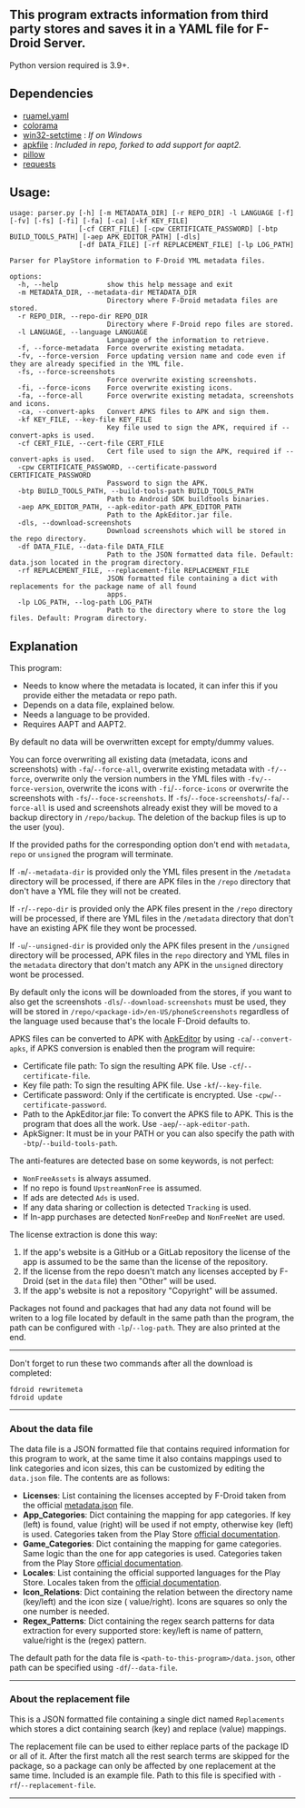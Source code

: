 ## This program extracts information from third party stores and saves it in a YAML file for F-Droid Server.

Python version required is 3.9+.

Dependencies
-------------------------

- [ruamel.yaml](https://sourceforge.net/projects/ruamel-yaml)
- [colorama](https://github.com/tartley/colorama)
- [win32-setctime](https://github.com/Delgan/win32-setctime) : *If on Windows*
- [apkfile](https://github.com/david-lev/apkfile) : *Included in repo, forked to add support for aapt2.*
- [pillow](https://github.com/python-pillow/Pillow)
- [requests](https://github.com/psf/requests)

Usage:
-------------------------

```console
usage: parser.py [-h] [-m METADATA_DIR] [-r REPO_DIR] -l LANGUAGE [-f] [-fv] [-fs] [-fi] [-fa] [-ca] [-kf KEY_FILE]
                 [-cf CERT_FILE] [-cpw CERTIFICATE_PASSWORD] [-btp BUILD_TOOLS_PATH] [-aep APK_EDITOR_PATH] [-dls]
                 [-df DATA_FILE] [-rf REPLACEMENT_FILE] [-lp LOG_PATH]

Parser for PlayStore information to F-Droid YML metadata files.

options:
  -h, --help            show this help message and exit
  -m METADATA_DIR, --metadata-dir METADATA_DIR
                        Directory where F-Droid metadata files are stored.
  -r REPO_DIR, --repo-dir REPO_DIR
                        Directory where F-Droid repo files are stored.
  -l LANGUAGE, --language LANGUAGE
                        Language of the information to retrieve.
  -f, --force-metadata  Force overwrite existing metadata.
  -fv, --force-version  Force updating version name and code even if they are already specified in the YML file.
  -fs, --force-screenshots
                        Force overwrite existing screenshots.
  -fi, --force-icons    Force overwrite existing icons.
  -fa, --force-all      Force overwrite existing metadata, screenshots and icons.
  -ca, --convert-apks   Convert APKS files to APK and sign them.
  -kf KEY_FILE, --key-file KEY_FILE
                        Key file used to sign the APK, required if --convert-apks is used.
  -cf CERT_FILE, --cert-file CERT_FILE
                        Cert file used to sign the APK, required if --convert-apks is used.
  -cpw CERTIFICATE_PASSWORD, --certificate-password CERTIFICATE_PASSWORD
                        Password to sign the APK.
  -btp BUILD_TOOLS_PATH, --build-tools-path BUILD_TOOLS_PATH
                        Path to Android SDK buildtools binaries.
  -aep APK_EDITOR_PATH, --apk-editor-path APK_EDITOR_PATH
                        Path to the ApkEditor.jar file.
  -dls, --download-screenshots
                        Download screenshots which will be stored in the repo directory.
  -df DATA_FILE, --data-file DATA_FILE
                        Path to the JSON formatted data file. Default: data.json located in the program directory.
  -rf REPLACEMENT_FILE, --replacement-file REPLACEMENT_FILE
                        JSON formatted file containing a dict with replacements for the package name of all found
                        apps.
  -lp LOG_PATH, --log-path LOG_PATH
                        Path to the directory where to store the log files. Default: Program directory.
```

Explanation
-------------------------

This program:

* Needs to know where the metadata is located, it can infer this if you provide either the metadata or repo path.
* Depends on a data file, explained below.
* Needs a language to be provided.
* Requires AAPT and AAPT2.

By default no data will be overwritten except for empty/dummy values.

You can force overwriting all existing data (metadata, icons and screenshots) with `-fa`/`--force-all`, overwrite
existing metadata with `-f/--force`, overwrite only the
version numbers in the YML files with `-fv/--force-version`, overwrite the icons with `-fi`/`--force-icons` or overwrite
the screenshots with `-fs`/`--foce-screenshots`. If `-fs`/`--foce-screenshots`/`-fa`/`--force-all` is used and
screenshots already exist they will be moved to a backup directory in `/repo/backup`. The deletion of the backup files
is up to the user (you).

If the provided paths for the corresponding option don't end with `metadata`, `repo` or `unsigned` the program will
terminate.

If `-m`/`--metadata-dir` is provided only the YML files present in the `/metadata` directory will be processed, if there
are APK files in the `/repo` directory that don't have a YML file they will not be created.

If `-r`/`--repo-dir` is provided only the APK files present in the `/repo` directory will be processed, if there are YML
files in the `/metadata` directory that don't have an existing APK file they wont be processed.

If `-u`/`--unsigned-dir` is provided only the APK files present in the `/unsigned` directory will be processed, APK
files in the `repo` directory and YML files in the `metadata` directory that don't match any APK in the `unsigned`
directory wont be processed.

By default only the icons will be downloaded from the stores, if you want to also get the
screenshots `-dls`/`--download-screenshots` must be used, they will be stored
in `/repo/<package-id>/en-US/phoneScreenshots` regardless of the language used because that's the locale F-Droid
defaults to.

APKS files can be converted to APK with [ApkEditor][4] by using `-ca`/`--convert-apks`, if APKS conversion is enabled
then the program will require:

- Certificate file path: To sign the resulting APK file. Use `-cf`/`--certificate-file`.
- Key file path: To sign the resulting APK file. Use `-kf`/`--key-file`.
- Certificate password: Only if the certificate is encrypted. Use `-cpw`/`--certificate-password`.
- Path to the ApkEditor.jar file: To convert the APKS file to APK. This is the program that does all the work.
  Use `-aep`/`--apk-editor-path`.
- ApkSigner: It must be in your PATH or you can also specify the path with `-btp`/`--build-tools-path`.

The anti-features are detected base on some keywords, is not perfect:

* `NonFreeAssets` is always assumed.
* If no repo is found `UpstreamNonFree` is assumed.
* If ads are detected `Ads` is used.
* If any data sharing or collection is detected `Tracking` is used.
* If In-app purchases are detected `NonFreeDep` and `NonFreeNet` are used.

The license extraction is done this way:

1. If the app's website is a GitHub or a GitLab repository the license of the app is assumed to be the same than the
   license of the repository.
2. If the license from the repo doesn't match any licenses accepted by F-Droid (set in the `data` file) then "Other"
   will be used.
3. If the app's website is not a repository "Copyright" will be assumed.

Packages not found and packages that had any data not found will be writen to a log file located by default in the same
path than the program, the path can be configured with `-lp`/`--log-path`. They are also printed at the end.

-------------------------

Don't forget to run these two commands after all the download is completed:

```console
fdroid rewritemeta
fdroid update
```

-------------------------

### About the data file

The data file is a JSON formatted file that contains required information for this program to work, at the same time it
also contains mappings used to link categories and icon sizes, this can be customized by editing the `data.json` file.
The contents are as follows:

* **Licenses**: List containing the licenses accepted by F-Droid taken from the official [metadata.json][1] file.
* **App_Categories**: Dict containing the mapping for app categories. If key (left) is found, value (right) will be used
  if not empty, otherwise key (left) is used. Categories taken from the Play Store [official documentation][2].
* **Game_Categories**: Dict containing the mapping for game categories. Same logic than the one for app categories is
  used. Categories taken from the Play Store [official documentation][2].
* **Locales**: List containing the official supported languages for the Play Store. Locales taken from
  the [official documentation][3].
* **Icon_Relations**: Dict containing the relation between the directory name (key/left) and the icon size (
  value/right). Icons are squares so only the one number is needed.
* **Regex_Patterns**: Dict containing the regex search patterns for data extraction for every supported store: key/left
  is name of pattern,
  value/right is the (regex) pattern.

The default path for the data file is `<path-to-this-program>/data.json`, other path can be specified
using `-df`/`--data-file`.

-------------------------

### About the replacement file

This is a JSON formatted file containing a single dict named `Replacements` which stores a dict containing search (key)
and replace (value) mappings.

The replacement file can be used to either replace parts of the package ID or all of it. After the first match all the
rest search terms are skipped for the package, so a package can only be affected by one replacement at the same time.
Included is an example file. Path to this file is specified with `-rf`/`--replacement-file`.

-------------------------

[1]: https://gitlab.com/fdroid/fdroiddata/-/blob/master/schemas/metadata.json

[2]: https://support.google.com/googleplay/android-developer/answer/9859673?hl=en

[3]: https://support.google.com/googleplay/android-developer/table/4419860?hl=en

[4]: https://github.com/REAndroid/APKEditor
